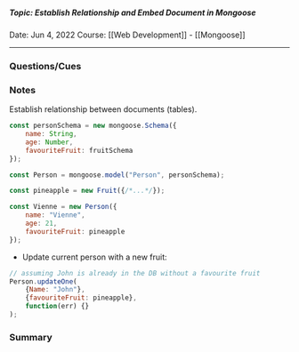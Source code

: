 ##### Topic: Establish Relationship and Embed Document in Mongoose
Date: Jun 4, 2022
Course: [[Web Development]] - [[Mongoose]]
- - -

### Questions/Cues

### Notes
Establish relationship between documents (tables).

```JavaScript
const personSchema = new mongoose.Schema({
	name: String,
	age: Number,
	favouriteFruit: fruitSchema
});

const Person = mongoose.model("Person", personSchema);

const pineapple = new Fruit({/*...*/});

const Vienne = new Person({
	name: "Vienne",
	age: 21,
	favouriteFruit: pineapple
});
```

- Update current person with a new fruit:
```JavaSCript
// assuming John is already in the DB without a favourite fruit
Person.updateOne(
	{Name: "John"},
	{favouriteFruit: pineapple},
	function(err) {}
);
```

### Summary

